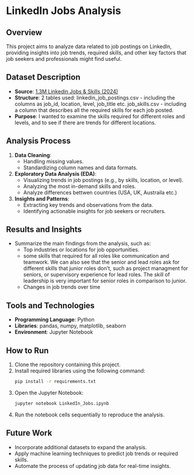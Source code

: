 # LinkedIn Jobs Analysis

## Overview
This project aims to analyze data related to job postings on LinkedIn, providing insights into job trends, required skills, and other key factors that job seekers and professionals might find useful.

## Dataset Description
- **Source**: [1.3M Linkedin Jobs & Skills (2024)](https://www.kaggle.com/datasets/asaniczka/1-3m-linkedin-jobs-and-skills-2024)
- **Structure**: 2 tables used:
  linkedin_job_postings.csv - including the columns as job_id, location, level, job_title etc.
  job_skills.csv - including a column that describes all the required skills for each job posted. 
- **Purpose**: I wanted to examine the skills required for different roles and levels, and to see if there are trends for different locations. 

## Analysis Process
1. **Data Cleaning**:
   - Handling missing values.
   - Standardizing column names and data formats.
2. **Exploratory Data Analysis (EDA)**:
   - Visualizing trends in job postings (e.g., by skills, location, or level).
   - Analyzing the most in-demand skills and roles.
   - Analyze differences bettwen countries (USA, UK, Austraila etc.)
3. **Insights and Patterns**:
   - Extracting key trends and observations from the data.
   - Identifying actionable insights for job seekers or recruiters.

## Results and Insights
- Summarize the main findings from the analysis, such as:
  - Top industries or locations for job opportunities.
  - some skills that required for all roles like communication and teamwork.
    We can also see that the senior and lead roles ask for different skills that junior roles don't, such as project managment for seniors, or supervisory 
 experience for lead roles. The skill of leadership is very important for senior roles in comparison to junior.
  - Changes in job trends over time 

## Tools and Technologies
- **Programming Language**: Python
- **Libraries**: pandas, numpy, matplotlib, seaborn 
- **Environment**: Jupyter Notebook

## How to Run
1. Clone the repository containing this project.
2. Install required libraries using the following command:
   ```bash
   pip install -r requirements.txt
   ```
3. Open the Jupyter Notebook:
   ```bash
   jupyter notebook LinkedIn_Jobs.ipynb
   ```
4. Run the notebook cells sequentially to reproduce the analysis.

## Future Work
- Incorporate additional datasets to expand the analysis.
- Apply machine learning techniques to predict job trends or required skills.
- Automate the process of updating job data for real-time insights.

